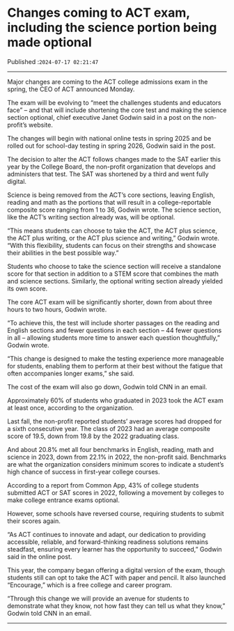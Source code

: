 # Changes coming to ACT exam, including the science portion being made optional

Published :`2024-07-17 02:21:47`

---

Major changes are coming to the ACT college admissions exam in the spring, the CEO of ACT announced Monday.

The exam will be evolving to “meet the challenges students and educators face” – and that will include shortening the core test and making the science section optional, chief executive Janet Godwin said in a post on the non-profit’s website.

The changes will begin with national online tests in spring 2025 and be rolled out for school-day testing in spring 2026, Godwin said in the post.

The decision to alter the ACT follows changes made to the SAT earlier this year by the College Board, the non-profit organization that develops and administers that test. The SAT was shortened by a third and went fully digital.

Science is being removed from the ACT’s core sections, leaving English, reading and math as the portions that will result in a college-reportable composite score ranging from 1 to 36, Godwin wrote. The science section, like the ACT’s writing section already was, will be optional.

“This means students can choose to take the ACT, the ACT plus science, the ACT plus writing, or the ACT plus science and writing,” Godwin wrote. “With this flexibility, students can focus on their strengths and showcase their abilities in the best possible way.”

Students who choose to take the science section will receive a standalone score for that section in addition to a STEM score that combines the math and science sections. Similarly, the optional writing section already yielded its own score.

The core ACT exam will be significantly shorter, down from about three hours to two hours, Godwin wrote.

“To achieve this, the test will include shorter passages on the reading and English sections and fewer questions in each section – 44 fewer questions in all – allowing students more time to answer each question thoughtfully,” Godwin wrote.

“This change is designed to make the testing experience more manageable for students, enabling them to perform at their best without the fatigue that often accompanies longer exams,” she said.

The cost of the exam will also go down, Godwin told CNN in an email.

Approximately 60% of students who graduated in 2023 took the ACT exam at least once, according to the organization.

Last fall, the non-profit reported students’ average scores had dropped for a sixth consecutive year. The class of 2023 had an average composite score of 19.5, down from 19.8 by the 2022 graduating class.

And about 20.8% met all four benchmarks in English, reading, math and science in 2023, down from 22.1% in 2022, the non-profit said. Benchmarks are what the organization considers minimum scores to indicate a student’s high chance of success in first-year college courses.

According to a report from Common App, 43% of college students submitted ACT or SAT scores in 2022, following a movement by colleges to make college entrance exams optional.

However, some schools have reversed course, requiring students to submit their scores again.

“As ACT continues to innovate and adapt, our dedication to providing accessible, reliable, and forward-thinking readiness solutions remains steadfast, ensuring every learner has the opportunity to succeed,” Godwin said in the online post.

This year, the company began offering a digital version of the exam, though students still can opt to take the ACT with paper and pencil. It also launched “Encourage,” which is a free college and career program.

“Through this change we will provide an avenue for students to demonstrate what they know, not how fast they can tell us what they know,” Godwin told CNN in an email.

---

